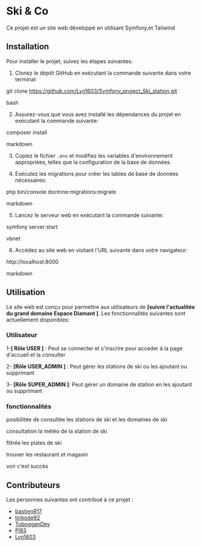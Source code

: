 # Ski & Co

Ce projet est un site web développé en utilisant Symfony,et Tailwind 

## Installation

Pour installer le projet, suivez les étapes suivantes:

1. Clonez le dépôt GitHub en exécutant la commande suivante dans votre terminal:

git clone https://github.com/Lyn1603/Symfony_project_Ski_station.git

bash


2. Assurez-vous que vous avez installé les dépendances du projet en exécutant la commande suivante:

composer install

markdown


3. Copiez le fichier `.env` et modifiez les variables d'environnement appropriées, telles que la configuration de la base de données.

4. Exécutez les migrations pour créer les tables de base de données nécessaires:

php bin/console doctrine:migrations:migrate

markdown


5. Lancez le serveur web en exécutant la commande suivante:

symfony server:start

vbnet


6. Accédez au site web en visitant l'URL suivante dans votre navigateur:

http://localhost:8000

markdown


## Utilisation

Le site web est conçu pour permettre aux utilisateurs de  __[suivre l'actualitée du grand domaine Espace Diamant ]__. Les fonctionnalités suivantes sont actuellement disponibles:

### Utilisateur
1-__[ Rôle USER ]__ : Peut se connecter et s'inscrire pour acceder à la page d'accueil et la consulter

2- __[Rôle USER_ADMIN ]__ : Peut gérer les stations de ski ou les ajoutant ou supprimant

3- __[Rôle SUPER_ADMIN ]__: Peut gérer un domaine de station en les ajoutant ou supprimant

### fonctionnalités 

posibilitée de consultée les stations de ski et les domaines de ski

consultation la météo de la station de ski

filtrée les pistes de ski 

trouver les restaurant et magasin

voir c'est succès


## Contributeurs

Les personnes suivantes ont contribué à ce projet :

- [bastienR17](https://github.com/bastienR17)
- [tinkode92](https://github.com/tinkode92)
- [TobogganDev](https://github.com/TobogganDev)
- [Pl83](https://github.com/Pl83)
- [Lyn1603](https://github.com/Lyn1603)

